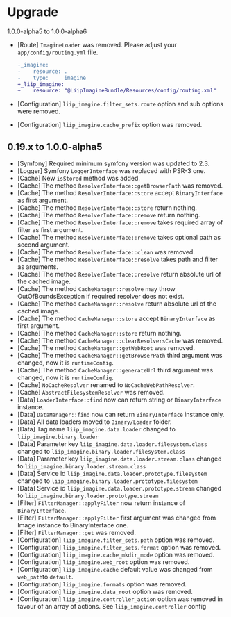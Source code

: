 Upgrade
=======

1.0.0-alpha5 to 1.0.0-alpha6

 * [Route] `ImagineLoader` was removed. Please adjust your `app/config/routing.yml` file.

    ```diff
    -_imagine:
    -    resource: .
    -    type:     imagine
    +_liip_imagine:
    +    resource: "@LiipImagineBundle/Resources/config/routing.xml"
    ```

 * [Configuration] `liip_imagine.filter_sets.route` option and sub options were removed.
 * [Configuration] `liip_imagine.cache_prefix` option was removed.

0.19.x to 1.0.0-alpha5
---------------

* [Symfony] Required minimum symfony version was updated to 2.3.
* [Logger] Symfony `LoggerInterface` was replaced with PSR-3 one.
* [Cache] New `isStored` method was added.
* [Cache] The method `ResolverInterface::getBrowserPath` was removed.
* [Cache] The method `ResolverInterface::store` accept `BinaryInterface` as first argument.
* [Cache] The method `ResolverInterface::store` return nothing.
* [Cache] The method `ResolverInterface::remove` return nothing.
* [Cache] The method `ResolverInterface::remove` takes required array of filter as first argument.
* [Cache] The method `ResolverInterface::remove` takes optional path as second argument.
* [Cache] The method `ResolverInterface::clean` was removed.
* [Cache] The method `ResolverInterface::resolve` takes path and filter as arguments.
* [Cache] The method `ResolverInterface::resolve` return absolute url of the cached image.
* [Cache] The method `CacheManager::resolve` may throw OutOfBoundsException if required resolver does not exist.
* [Cache] The method `CacheManager::resolve` return absolute url of the cached image.
* [Cache] The method `CacheManager::store` accept `BinaryInterface` as first argument.
* [Cache] The method `CacheManager::store` return nothing.
* [Cache] The method `CacheManager::clearResolversCache` was removed.
* [Cache] The method `CacheManager::getWebRoot` was removed.
* [Cache] The method `CacheManager::getBrowserPath` third argument was changed, now it is `runtimeConfig`.
* [Cache] The method `CacheManager::generateUrl` third argument was changed, now it is `runtimeConfig`.
* [Cache] `NoCacheResolver` renamed to `NoCacheWebPathResolver`.
* [Cache] `AbstractFilesystemResolver` was removed.
* [Data] `LoaderInterface::find` now can return string or `BinaryInterface` instance.
* [Data] `DataManager::find` now can return `BinaryInterface` instance only.
* [Data] All data loaders moved to `Binary/Loader` folder.
* [Data] Tag name `liip_imagine.data.loader` changed to `liip_imagine.binary.loader`
* [Data] Parameter key `liip_imagine.data.loader.filesystem.class` changed to `liip_imagine.binary.loader.filesystem.class`
* [Data] Parameter key `liip_imagine.data.loader.stream.class` changed to `liip_imagine.binary.loader.stream.class`
* [Data] Service id `liip_imagine.data.loader.prototype.filesystem` changed to `liip_imagine.binary.loader.prototype.filesystem`
* [Data] Service id `liip_imagine.data.loader.prototype.stream` changed to `liip_imagine.binary.loader.prototype.stream`
* [Filter] `FilterManager::applyFilter` now return instance of `BinaryInterface`.
* [Filter] `FilterManager::applyFilter` first argument was changed from Image instance to BinaryInterface one.
* [Filter] `FilterManager::get` was removed.
* [Configuration] `liip_imagine.filter_sets.path` option was removed.
* [Configuration] `liip_imagine.filter_sets.format` option was removed.
* [Configuration] `liip_imagine.cache_mkdir_mode` option was removed.
* [Configuration] `liip_imagine.web_root` option was removed.
* [Configuration] `liip_imagine.cache` default value was changed from `web_path`to `default`.
* [Configuration] `liip_imagine.formats` option was removed.
* [Configuration] `liip_imagine.data_root` option was removed.
* [Configuration] `liip_imagine.controller_action` option was removed in favour of an array of actions. See `liip_imagine.controller` config
